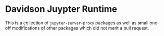 # Davidson Juypter Runtime
This is a collection of `jupyter-server-proxy` packages as well as small one-off modifications of other packages which did not merit a pull request.

